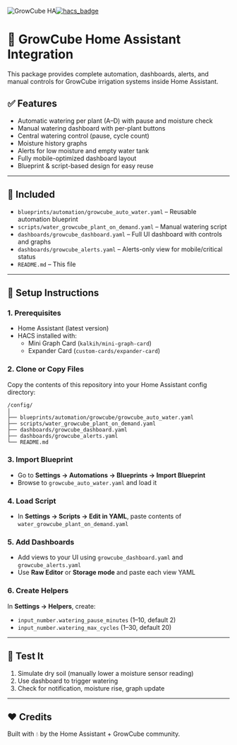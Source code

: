 ![GrowCube HA](https://img.shields.io/badge/GrowCube-Automated-green?style=flat-square&logo=home-assistant)[![hacs_badge](https://img.shields.io/badge/HACS-Custom-orange.svg?style=flat-square)](https://hacs.xyz)

# 🌱 GrowCube Home Assistant Integration

This package provides complete automation, dashboards, alerts, and manual controls for GrowCube irrigation systems inside Home Assistant.

## ✅ Features
- Automatic watering per plant (A–D) with pause and moisture check
- Manual watering dashboard with per-plant buttons
- Central watering control (pause, cycle count)
- Moisture history graphs
- Alerts for low moisture and empty water tank
- Fully mobile-optimized dashboard layout
- Blueprint & script-based design for easy reuse

---

## 📁 Included

- `blueprints/automation/growcube_auto_water.yaml` – Reusable automation blueprint
- `scripts/water_growcube_plant_on_demand.yaml` – Manual watering script
- `dashboards/growcube_dashboard.yaml` – Full UI dashboard with controls and graphs
- `dashboards/growcube_alerts.yaml` – Alerts-only view for mobile/critical status
- `README.md` – This file

---

## 🔧 Setup Instructions

### 1. Prerequisites

- Home Assistant (latest version)
- HACS installed with:
  - Mini Graph Card (`kalkih/mini-graph-card`)
  - Expander Card (`custom-cards/expander-card`)

### 2. Clone or Copy Files

Copy the contents of this repository into your Home Assistant config directory:

```
/config/
│
├── blueprints/automation/growcube/growcube_auto_water.yaml
├── scripts/water_growcube_plant_on_demand.yaml
├── dashboards/growcube_dashboard.yaml
├── dashboards/growcube_alerts.yaml
└── README.md
```

### 3. Import Blueprint

- Go to **Settings → Automations → Blueprints → Import Blueprint**
- Browse to `growcube_auto_water.yaml` and load it

### 4. Load Script

- In **Settings → Scripts → Edit in YAML**, paste contents of `water_growcube_plant_on_demand.yaml`

### 5. Add Dashboards

- Add views to your UI using `growcube_dashboard.yaml` and `growcube_alerts.yaml`
- Use **Raw Editor** or **Storage mode** and paste each view YAML

### 6. Create Helpers

In **Settings → Helpers**, create:

- `input_number.watering_pause_minutes` (1–10, default 2)
- `input_number.watering_max_cycles` (1–30, default 20)

---

## 🧪 Test It

1. Simulate dry soil (manually lower a moisture sensor reading)
2. Use dashboard to trigger watering
3. Check for notification, moisture rise, graph update

---

## ❤️ Credits

Built with 💧 by the Home Assistant + GrowCube community.
